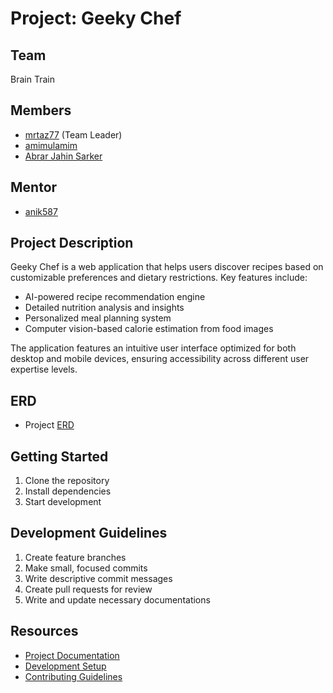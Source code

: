 # Project: Geeky Chef

## Team

Brain Train

## Members

- [mrtaz77](https://github.com/mrtaz77) (Team Leader)
- [amimulamim](https://github.com/amimulamim)
- [Abrar Jahin Sarker](https://github.com/3m09)

## Mentor

- [anik587](https://github.com/anik587)

## Project Description

Geeky Chef is a web application that helps users discover recipes based on customizable preferences and dietary restrictions. Key features include:
- AI-powered recipe recommendation engine
- Detailed nutrition analysis and insights
- Personalized meal planning system
- Computer vision-based calorie estimation from food images

The application features an intuitive user interface optimized for both desktop and mobile devices, ensuring accessibility across different user expertise levels.

## ERD

- Project [ERD](/erd/ERD.md)

## Getting Started

1. Clone the repository
2. Install dependencies
3. Start development

## Development Guidelines

1. Create feature branches
2. Make small, focused commits
3. Write descriptive commit messages
4. Create pull requests for review
5. Write and update necessary documentations

## Resources

- [Project Documentation](docs/)
- [Development Setup](docs/setup.md)
- [Contributing Guidelines](CONTRIBUTING.md)
